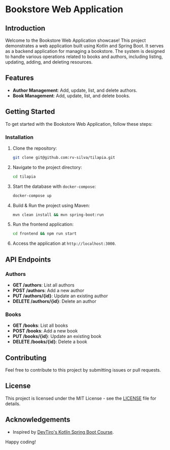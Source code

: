 # Bookstore Web Application

## Introduction

Welcome to the Bookstore Web Application showcase! This project demonstrates a web application built using Kotlin and Spring Boot. It serves as a backend application for managing a bookstore. The system is designed to handle various operations related to books and authors, including listing, updating, adding, and deleting resources.

## Features

- **Author Management**: Add, update, list, and delete authors.
- **Book Management**: Add, update, list, and delete books.

## Getting Started

To get started with the Bookstore Web Application, follow these steps:

### Installation

1. Clone the repository:

    ```bash
    git clone git@github.com:rv-silva/tilapia.git
    ```

2. Navigate to the project directory:

    ```bash
    cd tilapia
    ```

3. Start the database with `docker-compose`:

    ```bash
    docker-compose up
    
    ```

4. Build & Run the project using Maven:

    ```bash
    mvn clean install && mvn spring-boot:run
    ```

5. Run the frontend application:

    ```bash
    cd frontend && npm run start
    ```

6. Access the application at `http://localhost:3000`.

## API Endpoints

### Authors

- **GET /authors**: List all authors
- **POST /authors**: Add a new author
- **PUT /authors/{id}**: Update an existing author
- **DELETE /authors/{id}**: Delete an author

### Books

- **GET /books**: List all books
- **POST /books**: Add a new book
- **PUT /books/{id}**: Update an existing book
- **DELETE /books/{id}**: Delete a book

## Contributing

Feel free to contribute to this project by submitting issues or pull requests.

## License

This project is licensed under the MIT License - see the [LICENSE](LICENSE) file for details.

## Acknowledgements

- Inspired by [DevTiro's Kotlin Spring Boot Course](https://github.com/devtiro/course-kotlin-spring-boot).

Happy coding!
